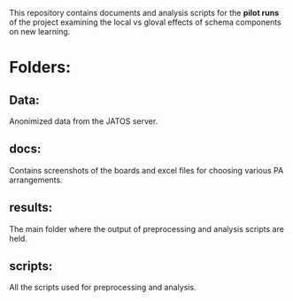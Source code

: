 This repository contains documents and analysis scripts for the **pilot runs** of the project examining the local vs gloval effects of schema components on new learning. 

# Folders:

## Data:

Anonimized data from the JATOS server. 

## docs:

Contains screenshots of the boards and excel files for choosing various PA arrangements.

## results:

The main folder where the output of preprocessing and analysis scripts are held.

## scripts:

All the scripts used for preprocessing and analysis.
